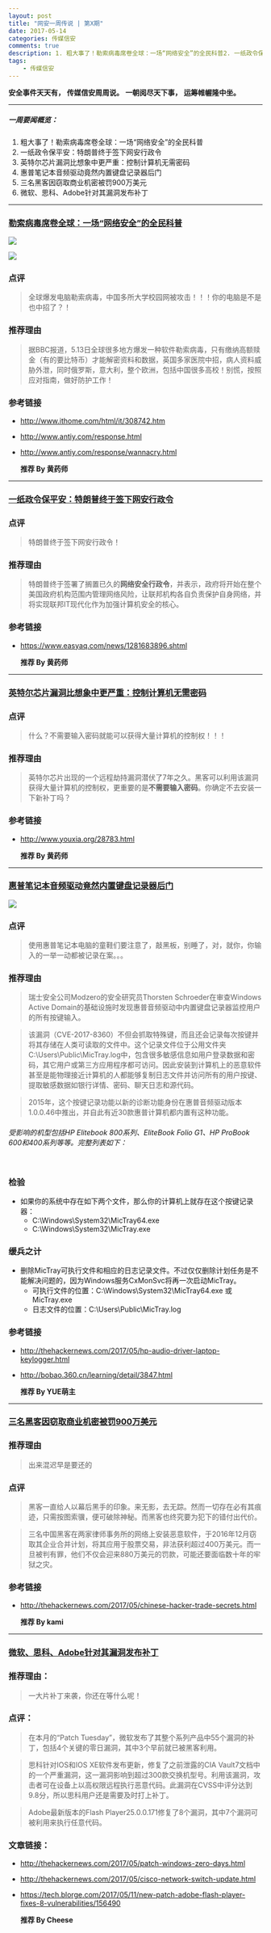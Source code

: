 ```yaml
---  
layout: post  
title: "网安一周传说 | 第X期"
date: 2017-05-14
categories: 传媒信安    
comments: true
description: 1. 粗大事了！勒索病毒席卷全球：一场“网络安全”的全民科普2. 一纸政令保平安：特朗普终于签下网安行政令3. 英特尔芯片漏洞比想象中更严重：控制计算机无需密码4. 惠普笔记本音频驱动竟然内置键盘记录器后门5. 三名黑客因窃取商业机密被罚900万美元6. 微软、思科、Adobe针对其漏洞发布补丁
tags:
    - 传媒信安   
---  
```

**安全事件天天有，**
**传媒信安周周说。**
**一朝阅尽天下事，**
**运筹帷幄隆中坐。**

***

##### 一周要闻概览：

1. 粗大事了！勒索病毒席卷全球：一场“网络安全”的全民科普
2. 一纸政令保平安：特朗普终于签下网安行政令
3. 英特尔芯片漏洞比想象中更严重：控制计算机无需密码
4. 惠普笔记本音频驱动竟然内置键盘记录器后门
5. 三名黑客因窃取商业机密被罚900万美元
6. 微软、思科、Adobe针对其漏洞发布补丁

***

### [勒索病毒席卷全球：一场“网络安全”的全民科普](http://www.ithome.com/html/it/308742.htm)

![](http://127.0.0.1:4000//resources/images/101.jpg) 

![](http://127.0.0.1:4000//resources/images/102.png) 

### 点评
>全球爆发电脑勒索病毒，中国多所大学校园网被攻击！！！你的电脑是不是也中招了？！

### 推荐理由
>据BBC报道，5.13日全球很多地方爆发一种软件勒索病毒，只有缴纳高额赎金（有的要比特币）才能解密资料和数据，英国多家医院中招，病人资料威胁外泄，同时俄罗斯，意大利，整个欧洲，包括中国很多高校！别慌，按照应对指南，做好防护工作！

### 参考链接
* http://www.ithome.com/html/it/308742.htm
* http://www.antiy.com/response.html
* http://www.antiy.com/response/wannacry.html

    **推荐 By 黄药师**


----------


### [一纸政令保平安：特朗普终于签下网安行政令](https://www.easyaq.com/news/1281683896.shtml)

### 点评
>特朗普终于签下网安行政令！

### 推荐理由
>特朗普终于签署了搁置已久的**网络安全行政令**，并表示，政府将开始在整个美国政府机构范围内管理网络风险，让联邦机构各自负责保护自身网络，并将实现联邦IT现代化作为加强计算机安全的核心。

### 参考链接
* https://www.easyaq.com/news/1281683896.shtml

    **推荐 By 黄药师**


----------


### [英特尔芯片漏洞比想象中更严重：控制计算机无需密码](http://www.youxia.org/28783.html)

### 点评
>什么？不需要输入密码就能可以获得大量计算机的控制权！！！

### 推荐理由
>英特尔芯片出现的一个远程劫持漏洞潜伏了7年之久。黑客可以利用该漏洞获得大量计算机的控制权，更重要的是**不需要输入密码**。你确定不去安装一下新补丁吗？

### 参考链接
* http://www.youxia.org/28783.html

    **推荐 By 黄药师**


----------


### [惠普笔记本音频驱动竟然内置键盘记录器后门](http://thehackernews.com/2017/05/hp-audio-driver-laptop-keylogger.html)

![](http://127.0.0.1:4000//resources/images/103.jpg) 

### 点评
> 使用惠普笔记本电脑的童鞋们要注意了，敲黑板，别睡了，对，就你，你输入的一举一动都被记录在案。。。

### 推荐理由
> 瑞士安全公司Modzero的安全研究员Thorsten Schroeder在审查Windows Active Domain的基础设施时发现惠普音频驱动中内置键盘记录器监控用户的所有按键输入。

> 该漏洞（CVE-2017-8360）不但会抓取特殊键，而且还会记录每次按键并将其存储在人类可读取的文件中。这个记录文件位于公用文件夹C:\Users\Public\MicTray.log中，包含很多敏感信息如用户登录数据和密码，其它用户或第三方应用程序都可访问。因此安装到计算机上的恶意软件甚至是能物理接近计算机的人都能够复制日志文件并访问所有的用户按键、提取敏感数据如银行详情、密码、聊天日志和源代码。

> 2015年，这个按键记录功能以新的诊断功能身份在惠普音频驱动版本1.0.0.46中推出，并自此有近30款惠普计算机都内置有这种功能。

###### 受影响的机型包括HP Elitebook 800系列、EliteBook Folio G1、HP ProBook 600和400系列等等。完整列表如下：

![![](./2.png)](http://127.0.0.1:4000//resources/images/104.jpg) 

### 检验
* 如果你的系统中存在如下两个文件，那么你的计算机上就存在这个按键记录器：
	* C:\Windows\System32\MicTray64.exe
	* C:\Windows\System32\MicTray.exe

### 缓兵之计
* 删除MicTray可执行文件和相应的日志记录文件。不过仅仅删除计划任务是不能解决问题的，因为Windows服务CxMonSvc将再一次启动MicTray。
	* 可执行文件的位置：C:\Windows\System32\MicTray64.exe 或 MicTray.exe
	* 日志文件的位置：C:\Users\Public\MicTray.log 

### 参考链接
* http://thehackernews.com/2017/05/hp-audio-driver-laptop-keylogger.html
* http://bobao.360.cn/learning/detail/3847.html

    **推荐 By YUE萌主**


----------


### [三名黑客因窃取商业机密被罚900万美元](http://thehackernews.com/2017/05/chinese-hacker-trade-secrets.html)

### 推荐理由
> 出来混迟早是要还的

### 点评
> 黑客一直给人以幕后黑手的印象。来无影，去无踪。然而一切存在必有其痕迹，只需按图索骥，便可破除神秘。而黑客也终究要为犯下的错付出代价。

> 三名中国黑客在两家律师事务所的网络上安装恶意软件，于2016年12月窃取其企业合并计划，将其应用于股票交易，非法获利超过400万美元。而一旦被判有罪，他们不仅会迎来880万美元的罚款，可能还要面临数十年的牢狱之灾。

### 参考链接
* http://thehackernews.com/2017/05/chinese-hacker-trade-secrets.html

    **推荐 By kami**


----------


### [微软、思科、Adobe针对其漏洞发布补丁](http://thehackernews.com/2017/05/patch-windows-zero-days.html)

### 推荐理由：
> 一大片补丁来袭，你还在等什么呢！

### 点评：
> 在本月的“Patch Tuesday”，微软发布了其整个系列产品中55个漏洞的补丁，包括4个关键的零日漏洞，其中3个早前就已被黑客利用。

> 思科针对IOS和IOS XE软件发布更新，修复了之前泄露的CIA Vault7文档中的一个严重漏洞，这一漏洞影响到超过300款交换机型号。利用该漏洞，攻击者可在设备上以高权限远程执行恶意代码。此漏洞在CVSS中评分达到9.8分，所以思科用户还是需要及时打上补丁。

> Adobe最新版本的Flash Player25.0.0.171修复了8个漏洞，其中7个漏洞可被利用来执行任意代码。

### 文章链接：
* http://thehackernews.com/2017/05/patch-windows-zero-days.html
* http://thehackernews.com/2017/05/cisco-network-switch-update.html
* https://tech.blorge.com/2017/05/11/new-patch-adobe-flash-player-fixes-8-vulnerabilities/156490

    **推荐 By Cheese**